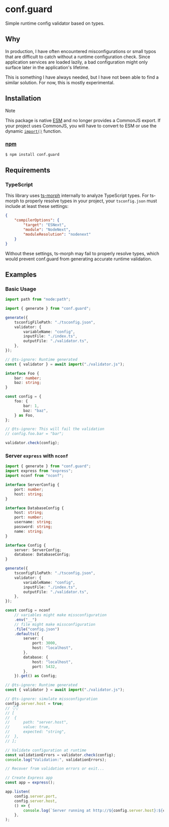 # conf.guard

Simple runtime config validator based on types.

## Why

In production, I have often encountered misconfigurations or small typos that
are difficult to catch without a runtime configuration check. Since application
services are loaded lazily, a bad configuration might only surface later in the
application's lifetime.

This is something I have always needed, but I have not been able to find a
similar solution. For now, this is mostly experimental.

## Installation

> [!NOTE]
> This package is native [ESM][mozzila-esm] and no longer provides a
> CommonJS export. If your project uses CommonJS, you will have to convert to ESM
> or use the dynamic [`import()`][mozzila-import] function.

[mozzila-esm]: https://developer.mozilla.org/en-US/docs/Web/JavaScript/Guide/Modules
[mozzila-import]: https://developer.mozilla.org/en-US/docs/Web/JavaScript/Reference/Operators/import

### [npm](https://npmjs.com/conf.guard)

```sh
$ npm install conf.guard
```

## Requirements

### TypeScript

This library uses [ts-morph](https://github.com/dsherret/ts-morph) internally to
analyze TypeScript types. For ts-morph to properly resolve types in your
project, your `tsconfig.json` must include at least these settings:

```json
{
	"compilerOptions": {
		"target": "ESNext",
		"module": "NodeNext",
		"moduleResolution": "nodenext"
	}
}
```

Without these settings, ts-morph may fail to properly resolve types, which would
prevent conf.guard from generating accurate runtime validation.

## Examples

### Basic Usage

```ts
import path from "node:path";

import { generate } from "conf.guard";

generate({
	tsconfigFilePath: "./tsconfig.json",
	validator: {
		variableName: "config",
		inputFile: "./index.ts",
		outputFile: "./validator.ts",
	},
});

// @ts-ignore: Runtime generated
const { validator } = await import("./validator.js");

interface Foo {
	bar: number;
	baz: string;
}

const config = {
	foo: {
		bar: 1,
		baz: "baz",
	} as Foo,
};

// @ts-ignore: This will fail the validation
// config.foo.bar = "bar";

validator.check(config);
```

### Server `express` with `nconf`

```ts
import { generate } from "conf.guard";
import express from "express";
import nconf from "nconf";

interface ServerConfig {
	port: number;
	host: string;
}

interface DatabaseConfig {
	host: string;
	port: number;
	username: string;
	password: string;
	name: string;
}

interface Config {
	server: ServerConfig;
	database: DatabaseConfig;
}

generate({
	tsconfigFilePath: "./tsconfig.json",
	validator: {
		variableName: "config",
		inputFile: "./index.ts",
		outputFile: "./validator.ts",
	},
});

const config = nconf
	// variables might make missconfiguration
	.env("__")
	// file might make missconfiguration
	.file("config.json")
	.defaults({
		server: {
			port: 3000,
			host: "localhost",
		},
		database: {
			host: "localhost",
			port: 5432,
		},
	}).get() as Config;

// @ts-ignore: Runtime generated
const { validator } = await import("./validator.js");

// @ts-ignore: simulate missconfiguration
config.server.host = true;
// 👇👇
// [
// 	{
// 		path: "server.host",
// 		value: true,
// 		expected: "string",
// 	},
// ];

// Validate configuration at runtime
const validationErrors = validator.check(config);
console.log("Validation:", validationErrors);

// Recover from validation errors or exit...

// Create Express app
const app = express();

app.listen(
	config.server.port,
	config.server.host,
	() => {
		console.log(`Server running at http://${config.server.host}:${config.server.port}`);
	},
);
```

